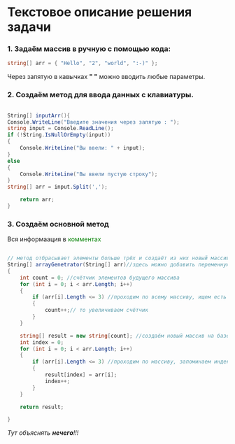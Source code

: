 # Текстовое описание решения задачи
### 1. Задаём массив в ручную с помощью кода:
```csharp
string[] arr = { "Hello", "2", "world", ":-)" };
``` 
Через запятую в кавычках **" "** можно вводить любые параметры.

### 2. Создаём метод для ввода данных с клавиатуры.

```csharp

String[] inputArr(){
Console.WriteLine("Введите значения через запятую : ");
string input = Console.ReadLine();
if (!String.IsNullOrEmpty(input))
{
    Console.WriteLine("Вы ввели: " + input);
}
else
{
    Console.WriteLine("Вы ввели пустую строку");
}
string[] arr = input.Split(',');

    return arr;
}
``` 


### 3. Создаём основной метод

Вся информаация в <span style="color:green"> комментах </span>
```csharp

// метод отбрасывает элементы больше трёх и создаёт из них новый массив, возвращая его. 
String[] arrayGenetrator(String[] arr)//здесь можно добавить переменную количество элементов
{
    int count = 0; //счётчик элементов будущего массива
    for (int i = 0; i < arr.Length; i++)
    {
        if (arr[i].Length <= 3) //проходим по всему массиву, ищем есть ли в массиве элементы менее 3 символов если есть
        {
            count++;// то увеличиваем счётчик
        }
    }

    string[] result = new string[count]; //создаём новый массив на базе полученного счётчика
    int index = 0;
    for (int i = 0; i < arr.Length; i++)
    {
        if (arr[i].Length <= 3) //проходим по массиву, запоминаем индексы и присваиваем из, если онеи есть 
        {
            result[index] = arr[i];
            index++;
        }
    }

    return result;

}

```

*Тут объяснять **нечего**!!!*

